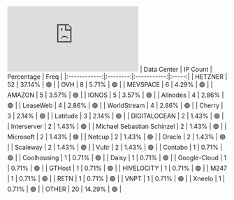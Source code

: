 ![Diagramm](https://github.com/111STAVR111/props/blob/main/Celestia/Testnet/Decentralization/1/README.md)
| Data Center | IP Count | Percentage | Freq |
|:------------:|:--------:|:-----------:|:-----:|
| HETZNER | 52 | 37.14% | 🟢 |
| OVH | 8 | 5.71% | 🟢 |
| MEVSPACE | 6 | 4.29% | 🟢 |
| AMAZON | 5 | 3.57% | 🟢 |
| IONOS | 5 | 3.57% | 🟢 |
| Allnodes | 4 | 2.86% | 🟢 |
| LeaseWeb | 4 | 2.86% | 🟢 |
| WorldStream | 4 | 2.86% | 🟢 |
| Cherry | 3 | 2.14% | 🟢 |
| Latitude | 3 | 2.14% | 🟢 |
| DIGITALOCEAN | 2 | 1.43% | 🟢 |
| Interserver | 2 | 1.43% | 🟢 |
| Michael Sebastian Schinzel | 2 | 1.43% | 🟢 |
| Microsoft | 2 | 1.43% | 🟢 |
| Netcup | 2 | 1.43% | 🟢 |
| Oracle | 2 | 1.43% | 🟢 |
| Scaleway | 2 | 1.43% | 🟢 |
| Vultr | 2 | 1.43% | 🟢 |
| Contabo | 1 | 0.71% | 🟢 |
| Coolhousing | 1 | 0.71% | 🟢 |
| Daisy | 1 | 0.71% | 🟢 |
| Google-Cloud | 1 | 0.71% | 🟢 |
| GTHost | 1 | 0.71% | 🟢 |
| HIVELOCITY | 1 | 0.71% | 🟢 |
| M247 | 1 | 0.71% | 🟢 |
| RETN | 1 | 0.71% | 🟢 |
| VNPT | 1 | 0.71% | 🟢 |
| Xneelo | 1 | 0.71% | 🟢 |
| OTHER | 20 | 14.29% | 🟢 |